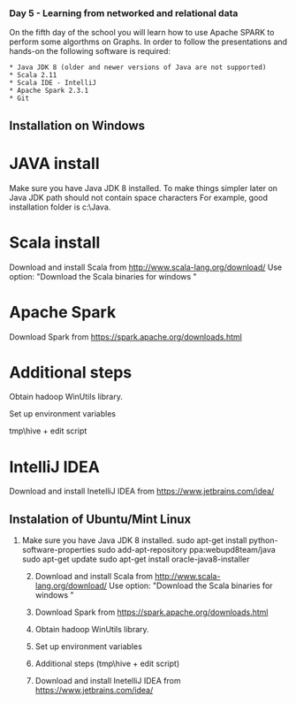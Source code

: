 ### Day 5 - Learning from networked and relational data

On the fifth day of the school you will learn how to use Apache SPARK to perform some algorthms on Graphs. In order to follow the presentations and hands-on the following software is required:

	* Java JDK 8 (older and newer versions of Java are not supported)
	* Scala 2.11
  	* Scala IDE - IntelliJ
	* Apache Spark 2.3.1
	* Git
  
  
## Installation on Windows
  
# JAVA install
Make sure you have Java JDK 8 installed. To make things simpler later on Java JDK path should not contain space characters
For example, good installation folder is c:\Java.
	
# Scala install
Download and install Scala from http://www.scala-lang.org/download/
Use option: "Download the Scala binaries for windows "
	
# Apache Spark
Download Spark from https://spark.apache.org/downloads.html
	
# Additional steps
Obtain hadoop WinUtils library.

Set up environment variables
	
tmp\hive + edit script
	
# IntelliJ IDEA
Download and install InetelliJ IDEA from https://www.jetbrains.com/idea/ 
  
## Instalation of Ubuntu/Mint Linux

1. Make sure you have Java JDK 8 installed.
	sudo apt-get install python-software-properties
sudo add-apt-repository ppa:webupd8team/java
sudo apt-get update
sudo apt-get install oracle-java8-installer
	
	2. Download and install Scala from http://www.scala-lang.org/download/
	Use option: "Download the Scala binaries for windows "
	
	3. Download Spark from https://spark.apache.org/downloads.html
	
	4. Obtain hadoop WinUtils library.
	
	5. Set up environment variables
	
	6. Additional steps (tmp\hive + edit script)
	
	7. Download and install InetelliJ IDEA from https://www.jetbrains.com/idea/ 
  
